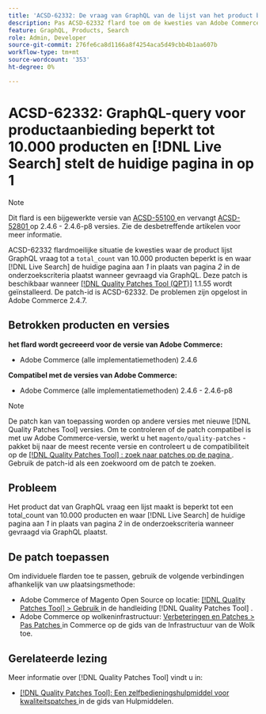 ```yaml
---
title: 'ACSD-62332: De vraag van GraphQL van de lijst van het product beperkt tot 10.000 producten en  [!DNL Live Search]  plaatst huidige pagina aan 1'
description: Pas ACSD-62332 flard toe om de kwesties van Adobe Commerce te bevestigen waar de productlijst GraphQL vraag tot een total_count van 10.000 producten beperkt is en waar  [!DNL Live Search]  de huidige pagina aan *1* in plaats van pagina *2* in de onderzoekscriteria wanneer gevraagd via GraphQL plaatst.
feature: GraphQL, Products, Search
role: Admin, Developer
source-git-commit: 276fe6ca8d1166a8f4254aca5d49cbb4b1aa607b
workflow-type: tm+mt
source-wordcount: '353'
ht-degree: 0%

---
```


# ACSD-62332: GraphQL-query voor productaanbieding beperkt tot 10.000 producten en [!DNL Live Search] stelt de huidige pagina in op 1

>[!NOTE]
>
>Dit flard is een bijgewerkte versie van [ ACSD-55100 ](/help/tools/quality-patches-tool/patches-available-in-qpt/v1-1-46/acsd-55100-graphql-does-not-return-products-beyond-10k-in-the-search-results.md) en vervangt [ ACSD-52801 ](/help/tools/quality-patches-tool/patches-available-in-qpt/v1-1-40/acsd-52801-graphql-product-filter-query-not-showing-partial-match-results.md) op 2.4.6 - 2.4.6-p8 versies. Zie de desbetreffende artikelen voor meer informatie.

ACSD-62332 flardmoeilijke situatie de kwesties waar de product lijst GraphQL vraag tot a `total_count` van 10.000 producten beperkt is en waar [!DNL Live Search] de huidige pagina aan *1* in plaats van pagina *2* in de onderzoekscriteria plaatst wanneer gevraagd via GraphQL. Deze patch is beschikbaar wanneer [[!DNL Quality Patches Tool (QPT)]](/help/tools/quality-patches-tool/quality-patches-tool-to-self-serve-quality-patches.md) 1.1.55 wordt geïnstalleerd. De patch-id is ACSD-62332. De problemen zijn opgelost in Adobe Commerce 2.4.7.

## Betrokken producten en versies

**het flard wordt gecreeerd voor de versie van Adobe Commerce:**

* Adobe Commerce (alle implementatiemethoden) 2.4.6

**Compatibel met de versies van Adobe Commerce:**

* Adobe Commerce (alle implementatiemethoden) 2.4.6 - 2.4.6-p8

>[!NOTE]
>
>De patch kan van toepassing worden op andere versies met nieuwe [!DNL Quality Patches Tool] versies. Om te controleren of de patch compatibel is met uw Adobe Commerce-versie, werkt u het `magento/quality-patches` -pakket bij naar de meest recente versie en controleert u de compatibiliteit op de [[!DNL Quality Patches Tool] : zoek naar patches op de pagina ](https://experienceleague.adobe.com/tools/commerce-quality-patches/index.html?lang=nl-NL) . Gebruik de patch-id als een zoekwoord om de patch te zoeken.

## Probleem

Het product dat van GraphQL vraag een lijst maakt is beperkt tot een total_count van 10.000 producten en waar [!DNL Live Search] de huidige pagina aan *1* in plaats van pagina *2* in de onderzoekscriteria wanneer gevraagd via GraphQL plaatst.

## De patch toepassen

Om individuele flarden toe te passen, gebruik de volgende verbindingen afhankelijk van uw plaatsingsmethode:

* Adobe Commerce of Magento Open Source op locatie: [[!DNL Quality Patches Tool]  > Gebruik ](/help/tools/quality-patches-tool/usage.md) in de handleiding [!DNL Quality Patches Tool] .
* Adobe Commerce op wolkeninfrastructuur: [ Verbeteringen en Patches > Pas Patches ](https://experienceleague.adobe.com/docs/commerce-cloud-service/user-guide/develop/upgrade/apply-patches.html?lang=nl-NL) in Commerce op de gids van de Infrastructuur van de Wolk toe.


## Gerelateerde lezing

Meer informatie over [!DNL Quality Patches Tool] vindt u in:

* [[!DNL Quality Patches Tool]: Een zelfbedieningshulpmiddel voor kwaliteitspatches ](/help/tools/quality-patches-tool/quality-patches-tool-to-self-serve-quality-patches.md) in de gids van Hulpmiddelen.
